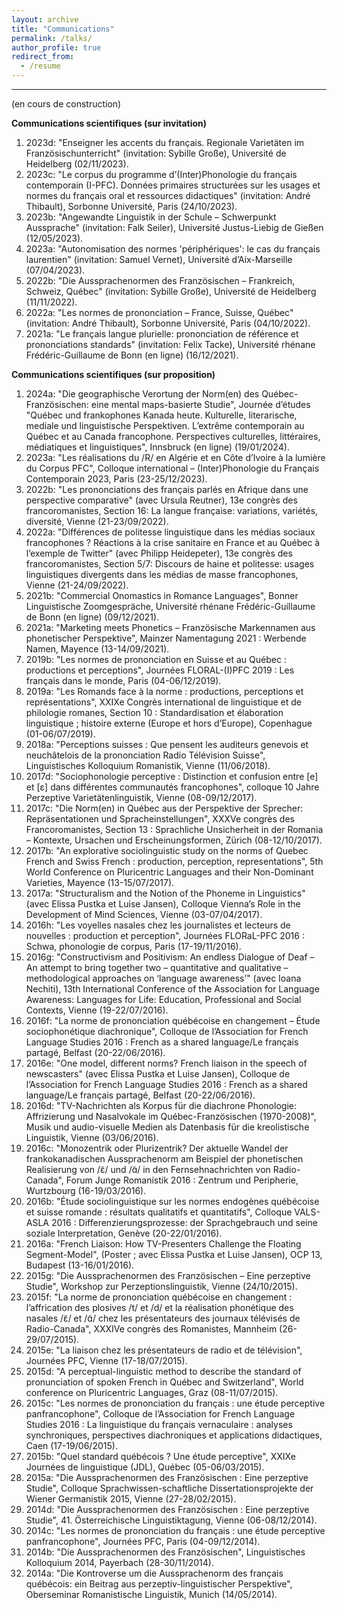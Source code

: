 ```yaml
---
layout: archive
title: "Communications"
permalink: /talks/
author_profile: true
redirect_from:
  - /resume
---
```

---
(en cours de construction)

**Communications scientifiques (sur invitation)**
1. 2023d: "Enseigner les accents du français. Regionale Varietäten im Französischunterricht" (invitation: Sybille Große), Université de Heidelberg (02/11/2023).
2. 2023c: "Le corpus du programme d’(Inter)Phonologie du français contemporain (I-PFC). Données primaires structurées sur les usages et normes du français oral et ressources didactiques" (invitation: André Thibault), Sorbonne Université, Paris (24/10/2023).
3. 2023b: "Angewandte Linguistik in der Schule – Schwerpunkt Aussprache" (invitation: Falk Seiler), Université Justus-Liebig de Gießen (12/05/2023).
4. 2023a: "Autonomisation des normes 'périphériques': le cas du français laurentien" (invitation: Samuel Vernet), Université d’Aix-Marseille (07/04/2023).
5. 2022b: "Die Aussprachenormen des Französischen – Frankreich, Schweiz, Québec" (invitation: Sybille Große), Université de Heidelberg (11/11/2022).
6. 2022a: "Les normes de prononciation – France, Suisse, Québec" (invitation: André Thibault), Sorbonne Université, Paris (04/10/2022).
7. 2021a: "Le français langue plurielle: prononciation de référence et prononciations standards" (invitation: Felix Tacke), Université rhénane Frédéric-Guillaume de Bonn (en ligne) (16/12/2021).

**Communications scientifiques (sur proposition)**
1. 2024a: "Die geographische Verortung der Norm(en) des Québec-Französischen: eine mental maps-basierte Studie", Journée d’études "Québec und frankophones Kanada heute. Kulturelle, literarische, mediale und linguistische Perspektiven. L’extrême contemporain au Québec et au Canada francophone. Perspectives culturelles, littéraires, médiatiques et linguistiques", Innsbruck (en ligne) (19/01/2024).
2. 2023a: "Les réalisations du /R/ en Algérie et en Côte d’Ivoire à la lumière du Corpus PFC", Colloque international – (Inter)Phonologie du Français Contemporain 2023, Paris (23-25/12/2023).
3. 2022b: "Les prononciations des français parlés en Afrique dans une perspective comparative" (avec Ursula Reutner), 13e congrès des francoromanistes, Section 16: La langue française: variations, variétés, diversité, Vienne (21-23/09/2022).
4. 2022a: "Différences de politesse linguistique dans les médias sociaux francophones ? Réactions à la crise sanitaire en France et au Québec à l’exemple de Twitter" (avec Philipp Heidepeter), 13e congrès des francoromanistes, Section 5/7: Discours de haine et politesse: usages linguistiques divergents dans les médias de masse francophones, Vienne (21-24/09/2022).
5. 2021b: "Commercial Onomastics in Romance Languages", Bonner Linguistische Zoomgespräche, Université rhénane Frédéric-Guillaume de Bonn (en ligne) (09/12/2021).
6. 2021a: "Marketing meets Phonetics – Französische Markennamen aus phonetischer Perspektive", Mainzer Namentagung 2021 : Werbende Namen, Mayence (13-14/09/2021).
7. 2019b: "Les normes de prononciation en Suisse et au Québec : productions et perceptions", Journées FLORAL-(I)PFC 2019 : Les français dans le monde, Paris (04-06/12/2019).
8. 2019a: "Les Romands face à la norme : productions, perceptions et représentations", XXIXe Congrès international de linguistique et de philologie romanes, Section 10 : Standardisation et élaboration linguistique ; histoire externe (Europe et hors d’Europe), Copenhague (01-06/07/2019).
9. 2018a: "Perceptions suisses : Que pensent les auditeurs genevois et neuchâtelois de la prononciation Radio Télévision Suisse", Linguistisches Kolloquium Romanistik, Vienne (11/06/2018).
10. 2017d: "Sociophonologie perceptive : Distinction et confusion entre [e] et [ɛ] dans différentes communautés francophones", colloque 10 Jahre Perzeptive Varietätenlinguistik, Vienne (08-09/12/2017).
11. 2017c: "Die Norm(en) in Québec aus der Perspektive der Sprecher: Repräsentationen und Spracheinstellungen", XXXVe congrès des Francoromanistes, Section 13 : Sprachliche Unsicherheit in der Romania – Kontexte, Ursachen und Erscheinungsformen, Zürich (08-12/10/2017).
12. 2017b: "An explorative sociolinguistic study on the norms of Quebec French and Swiss French : production, perception, representations", 5th World Conference on Pluricentric Languages and their Non-Dominant Varieties, Mayence (13-15/07/2017).
13. 2017a: "Structuralism and the Notion of the Phoneme in Linguistics" (avec Elissa Pustka et Luise Jansen), Colloque Vienna’s Role in the Development of Mind Sciences, Vienne (03-07/04/2017).
14. 2016h: "Les voyelles nasales chez les journalistes et lecteurs de nouvelles : production et perception", Journées FLORaL-PFC 2016 : Schwa, phonologie de corpus, Paris (17-19/11/2016).
15. 2016g: "Constructivism and Positivism: An endless Dialogue of Deaf – An attempt to bring together two – quantitative and qualitative – methodological approaches on ‘language awareness’" (avec Ioana Nechiti), 13th International Conference of the Association for Language Awareness: Languages for Life: Education, Professional and Social Contexts, Vienne (19-22/07/2016).
16. 2016f: "La norme de prononciation québécoise en changement – Étude sociophonétique diachronique", Colloque de l’Association for French Language Studies 2016 : French as a shared language/Le français partagé, Belfast (20-22/06/2016).
17. 2016e: "One model, different norms? French liaison in the speech of newscasters" (avec Elissa Pustka et Luise Jansen), Colloque de l’Association for French Language Studies 2016 : French as a shared language/Le français partagé, Belfast (20-22/06/2016).
18. 2016d: "TV-Nachrichten als Korpus für die diachrone Phonologie: Affrizierung und Nasalvokale im Québec-Französischen (1970-2008)", Musik und audio-visuelle Medien als Datenbasis für die kreolistische Linguistik, Vienne (03/06/2016).
19. 2016c: "Monozentrik oder Plurizentrik? Der aktuelle Wandel der frankokanadischen Aussprachenorm am Beispiel der phonetischen Realisierung von /ɛ̃/ und /ɑ̃/ in den Fernsehnachrichten von Radio-Canada", Forum Junge Romanistik 2016 : Zentrum und Peripherie, Wurtzbourg (16-19/03/2016).
20. 2016b: "Étude sociolinguistique sur les normes endogènes québécoise et suisse romande : résultats qualitatifs et quantitatifs", Colloque VALS-ASLA 2016 : Differenzierungsprozesse: der Sprachgebrauch und seine soziale Interpretation, Genève (20-22/01/2016).
21. 2016a: "French Liaison: How TV-Presenters Challenge the Floating Segment-Model", (Poster ; avec Elissa Pustka et Luise Jansen), OCP 13, Budapest (13-16/01/2016).
22. 2015g: "Die Aussprachenormen des Französischen – Eine perzeptive Studie", Workshop zur Perzeptionslinguistik, Vienne (24/10/2015).
23. 2015f: "La norme de prononciation québécoise en changement : l’affrication des plosives /t/ et /d/ et la réalisation phonétique des nasales /ɛ̃/ et /ɑ̃/ chez les présentateurs des journaux télévisés de Radio-Canada", XXXIVe congrès des Romanistes, Mannheim (26-29/07/2015).
24. 2015e: "La liaison chez les présentateurs de radio et de télévision", Journées PFC, Vienne (17-18/07/2015).
25. 2015d: "A perceptual-linguistic method to describe the standard of pronunciation of spoken French in Québec and Switzerland", World conference on Pluricentric Languages, Graz (08-11/07/2015).
26. 2015c: "Les normes de prononciation du français : une étude perceptive panfrancophone", Colloque de l’Association for French Language Studies 2016 : La linguistique du français vernaculaire : analyses synchroniques, perspectives diachroniques et applications didactiques, Caen (17-19/06/2015).
27. 2015b: "Quel standard québécois ? Une étude perceptive", XXIXe Journées de linguistique (JDL), Québec (05-06/03/2015).
28. 2015a: "Die Aussprachenormen des Französischen : Eine perzeptive Studie", Colloque Sprachwissen-schaftliche Dissertationsprojekte der Wiener Germanistik 2015, Vienne (27-28/02/2015).
29. 2014d: "Die Aussprachenormen des Französischen : Eine perzeptive Studie", 41. Österreichische Linguistiktagung, Vienne (06-08/12/2014).
30. 2014c: "Les normes de prononciation du français : une étude perceptive panfrancophone", Journées PFC, Paris (04-09/12/2014).
31. 2014b: "Die Aussprachenormen des Französischen", Linguistisches Kolloquium 2014, Payerbach (28-30/11/2014).
32. 2014a: "Die Kontroverse um die Aussprachenorm des français québécois: ein Beitrag aus perzeptiv-linguistischer Perspektive", Oberseminar Romanistische Linguistik, Munich (14/05/2014).
